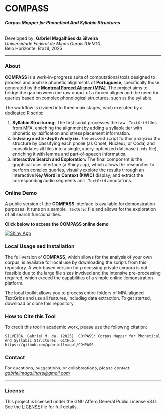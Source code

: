 # COMPASS
#### *Corpus Mapper for Phonetical And Syllabic Structures*
---

Developed by:
**Gabriel Magalhães da Silveira**
<br>*Universidade Federal de Minas Gerais (UFMG)*
<br>Belo Horizonte, Brazil, 2025

---

### About

**COMPASS** is a work-in-progress suite of computational tools designed to process and analyze phonetic alignments of **Portuguese**, specifically those generated by the [**Montreal Forced Aligner (MFA)**](https://montreal-forced-aligner.readthedocs.io/). The project aims to bridge the gap between the raw output of a forced aligner and the need for queries based on complex phonological structures, such as the syllable.

The workflow is divided into three main stages, each executed by a dedicated R script:

1.  **Syllabic Structuring:** The first script processes the raw `.TextGrid` files from MFA, enriching the alignment by adding a syllable tier with phonetic syllabification and stress placement information.
2.  **Indexing and In-depth Analysis:** The second script further analyzes the structure by classifying each phone (as Onset, Nucleus, or Coda) and consolidates all files into a single, query-optimized database (`.rds` file), enriching it with lemma and part-of-speech information.
3.  **Interactive Search and Exploration:** The final component is the graphical user interface (a Shiny app), which allows the researcher to perform complex queries, visually explore the results through an interactive **Key Word in Context (KWIC)** display, and extract the corresponding audio segments and `.TextGrid` annotations.

### Online Demo

A public version of the **COMPASS** interface is available for demonstration purposes. It runs on a sample `.TextGrid` file and allows for the exploration of all search functionalities.

**Click below to access the COMPASS online demo**

[![Shiny App](https://img.shields.io/badge/shiny-app-blue?style=for-the-badge&logo=rstudio)](https://gabrielmagal.shinyapps.io/COMPASS/)

### Local Usage and Installation

The full version of **COMPASS**, which allows for the analysis of your own corpus, is available for local use by downloading the scripts from this repository. A web-based version for processing private corpora is not feasible due to the large file sizes involved and the intensive pre-processing required, which exceed the capabilities of a simple online demonstration platform.

The local toolkit allows you to process entire folders of MFA-aligned TextGrids and use all features, including data extraction. To get started, download or clone this repository.

### How to Cite this Tool

To credit this tool in academic work, please use the following citation:

```
SILVEIRA, Gabriel M. da. (2025). COMPASS: Corpus Mapper for Phonetical And Syllabic Structures. GitHub. https://github.com/gabriellmagal/COMPASS
```

### Contact

For questions, suggestions, or collaborations, please contact: *gabriellmagallhaes@gmail.com*

---

### License

This project is licensed under the GNU Affero General Public License v3.0. See the [LICENSE](LICENSE) file for full details.

